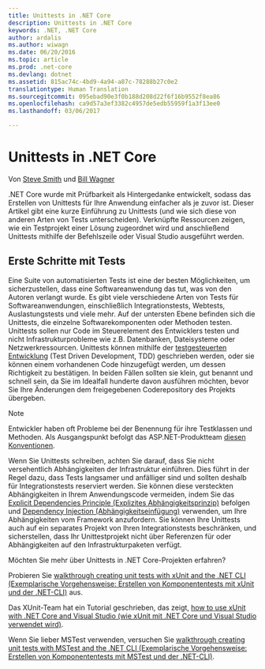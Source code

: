 ```yaml
---
title: Unittests in .NET Core
description: Unittests in .NET Core
keywords: .NET, .NET Core
author: ardalis
ms.author: wiwagn
ms.date: 06/20/2016
ms.topic: article
ms.prod: .net-core
ms.devlang: dotnet
ms.assetid: 815ac74c-4bd9-4a94-a87c-78288b27c0e2
translationtype: Human Translation
ms.sourcegitcommit: 095ebad90e3f0b188d208d22f6f16b9552f8ea86
ms.openlocfilehash: ca9d57a3ef3382c4957de5edb55959f1a3f13ee0
ms.lasthandoff: 03/06/2017

---
```


# <a name="unit-testing-in-net-core"></a>Unittests in .NET Core

Von [Steve Smith](http://ardalis.com) und [Bill Wagner](https://github.com/BillWagner)

.NET Core wurde mit Prüfbarkeit als Hintergedanke entwickelt, sodass das Erstellen von Unittests für Ihre Anwendung einfacher als je zuvor ist. Dieser Artikel gibt eine kurze Einführung zu Unittests (und wie sich diese von anderen Arten von Tests unterscheiden).
Verknüpfte Ressourcen zeigen, wie ein Testprojekt einer Lösung zugeordnet wird und anschließend Unittests mithilfe der Befehlszeile oder Visual Studio ausgeführt werden.

## <a name="getting-started-with-testing"></a>Erste Schritte mit Tests
 
Eine Suite von automatisierten Tests ist eine der besten Möglichkeiten, um sicherzustellen, dass eine Softwareanwendung das tut, was von den Autoren verlangt wurde. Es gibt viele verschiedene Arten von Tests für Softwareanwendungen, einschließlich Integrationstests, Webtests, Auslastungstests und viele mehr. Auf der untersten Ebene befinden sich die Unittests, die einzelne Softwarekomponenten oder Methoden testen. Unittests sollen nur Code im Steuerelement des Entwicklers testen und nicht Infrastrukturprobleme wie z.B. Datenbanken, Dateisysteme oder Netzwerkressourcen. Unittests können mithilfe der [testgesteuerten Entwicklung](http://deviq.com/test-driven-development/) (Test Driven Development, TDD) geschrieben werden, oder sie können einem vorhandenen Code hinzugefügt werden, um dessen Richtigkeit zu bestätigen. In beiden Fällen sollten sie klein, gut benannt und schnell sein, da Sie im Idealfall hunderte davon ausführen möchten, bevor Sie Ihre Änderungen dem freigegebenen Coderepository des Projekts übergeben.

> [!NOTE]
> Entwickler haben oft Probleme bei der Benennung für ihre Testklassen und Methoden. Als Ausgangspunkt befolgt das ASP.NET-Produktteam [diesen Konventionen](https://github.com/aspnet/Home/wiki/Engineering-guidelines#unit-tests-and-functional-tests).

Wenn Sie Unittests schreiben, achten Sie darauf, dass Sie nicht versehentlich Abhängigkeiten der Infrastruktur einführen. Dies führt in der Regel dazu, dass Tests langsamer und anfälliger sind und sollten deshalb für Integrationstests reserviert werden. Sie können diese versteckten Abhängigkeiten in Ihrem Anwendungscode vermeiden, indem Sie das [Explicit Dependencies Principle (Explizites Abhängigkeitsprinzip)](http://deviq.com/explicit-dependencies-principle/) befolgen und [Dependency Injection (Abhängigkeitseinfügung)](https://docs.microsoft.com/en-us/aspnet/core/fundamentals/dependency-injection) verwenden, um Ihre Abhängigkeiten vom Framework anzufordern. Sie können Ihre Unittests auch auf ein separates Projekt von Ihren Integrationstests beschränken, und sicherstellen, dass Ihr Unittestprojekt nicht über Referenzen für oder Abhängigkeiten auf den Infrastrukturpaketen verfügt.

Möchten Sie mehr über Unittests in .NET Core-Projekten erfahren?

Probieren Sie [walkthrough creating unit tests with xUnit and the .NET CLI (Exemplarische Vorgehensweise: Erstellen von Komponententests mit xUnit und der .NET-CLI)](unit-testing-with-dotnet-test.md) aus. 

Das XUnit-Team hat ein Tutorial geschrieben, das zeigt, [how to use xUnit with .NET Core and Visual Studio (wie xUnit mit .NET Core und Visual Studio verwendet wird)](http://xunit.github.io/docs/getting-started-dotnet-core.html).

Wenn Sie lieber MSTest verwenden, versuchen Sie [walkthrough creating unit tests with MSTest and the .NET CLI (Exemplarische Vorgehensweise: Erstellen von Komponententests mit MSTest und der .NET-CLI)](unit-testing-with-mstest.md).

